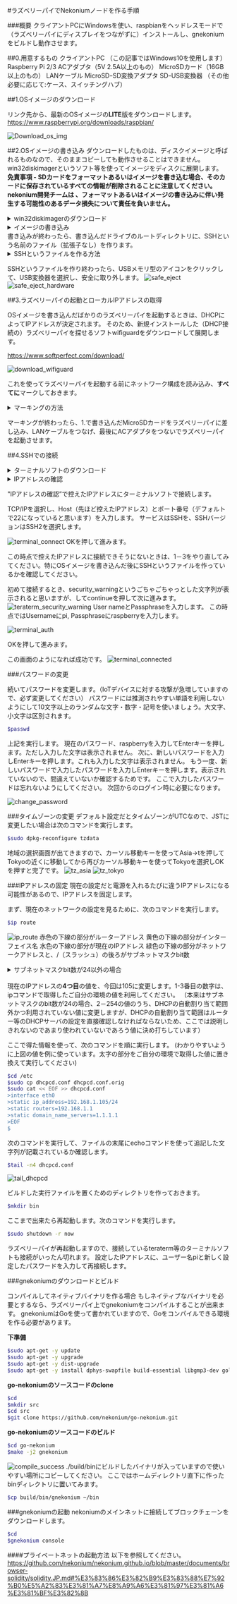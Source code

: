 ﻿#ラズベリーパイでNekoniumノードを作る手順

###概要
クライアントPCにWindowsを使い、raspbianをヘッドレスモードで（ラズベリーパイにディスプレイをつながずに）インストールし、gnekoniumをビルドし動作させます。


##0.用意するもの
クライアントPC （この記事ではWindows10を使用します）
Raspberry Pi 2/3
ACアダプタ（5V 2.5A以上のもの）
MicroSDカード（16GB以上のもの）
LANケーブル
MicroSDｰSD変換アダプタ
SDｰUSB変換器
（その他必要に応じて:ケース、スイッチングハブ）

##1.OSイメージのダウンロード

リンク先から、最新のOSイメージの<B>LITE</B>版をダウンロードします。
https://www.raspberrypi.org/downloads/raspbian/

![Download_os_img](https://github.com/nekonium/nekonium.github.io/blob/master/raspberry_pi/image/download_os_img.jpg)


##2.OSイメージの書き込み
ダウンロードしたものは、ディスクイメージと呼ばれるものなので、そのままコピーしても動作させることはできません。
win32diskimagerというソフト等を使ってイメージをディスクに展開します。
<b>免責事項 - SDカードをフォーマットあるいはイメージを書き込む場合、そのカードに保存されているすべての情報が削除されることに注意してください。nekonium開発チームは 、フォーマットあるいはイメージの書き込みに伴い発生する可能性のあるデータ損失について責任を負いません。</b>
<details><summary>win32diskimagerのダウンロード</summary><div>

https://ja.osdn.net/projects/sfnet_win32diskimager/releases/

![download_diskimager](https://github.com/nekonium/nekonium.github.io/blob/master/raspberry_pi/image/download_diskimager.jpg)
</div></details>

<details><summary>イメージの書き込み</summary><div>

書き込むSDカード以外のUSBストレージデバイスを可能な限り外します。

ダウンロードしたイメージファイルを指定し、書き込み先のSDカードのあるドライブを間違えないように指定し、書き込みます。

![diskimager](https://github.com/nekonium/nekonium.github.io/blob/master/raspberry_pi/image/diskimager.jpg)
</div></details>
書き込みが終わったら、書き込んだドライブのルートディレクトリに、SSHという名前のファイル（拡張子なし）を作ります。

<details><summary>SSHというファイルを作る方法</summary><div>

書き込んだドライブをExplorerで表示します。
拡張子が表示されていない場合は、拡張子を表示するようにしておきます。
![view_ext](https://github.com/nekonium/nekonium.github.io/blob/master/raspberry_pi/image/view_ext.jpg)

Explorerの右ペインの空いてる部分で（ほかのファイルを選択しないように）右クリックして新規作成、テキストドキュメントと選択していきます。
![create_txt](https://github.com/nekonium/nekonium.github.io/blob/master/raspberry_pi/image/create_txt.jpg)

"新しいテキストドキュメント.txt"と出てくると思いますので、.txtも含めて全部消去して"ssh"と書きます。

拡張子を変更すると、ファイルが使えなくなる可能性があります。変更しますか？
と警告が出ますが、そのままはいを選択し変更します。
![save_ssh_file](https://github.com/nekonium/nekonium.github.io/blob/master/raspberry_pi/image/save_ssh_file.jpg)

</div></details>


SSHというファイルを作り終わったら、USBメモリ型のアイコンをクリックして、USB変換器を選択し、安全に取り外します。
![safe_eject](https://github.com/nekonium/nekonium.github.io/blob/master/raspberry_pi/image/safe_eject.jpg)
![safe_eject_hardware](https://github.com/nekonium/nekonium.github.io/blob/master/raspberry_pi/image/safe_eject_hardware.jpg)

##3.ラズベリーパイの起動とローカルIPアドレスの取得

OSイメージを書き込んだばかりのラズベリーパイを起動するときは、DHCPによってIPアドレスが決定されます。
そのため、新規インストールした（DHCP接続の）ラズベリーパイを探せるソフトwifiguardをダウンロードして展開します。

https://www.softperfect.com/download/

![download_wifiguard](https://github.com/nekonium/nekonium.github.io/blob/master/raspberry_pi/image/download_wifiguard.jpg)

これを使ってラズベリーパイを起動する前にネットワーク構成を読み込み、<b>すべてに</b>マークしておきます。
<details><summary>マーキングの方法</summary><div>

1.ソフトを起動する
2.ソフトのウィンドウの左下がアイドル状態になるまで待つ
3.IPアドレスの左側のオレンジ色のIPアドレスを選択してプロパティを開く
4.この機器に問題はありませんにチェックを入れる

![wifiguard_1st](https://github.com/nekonium/nekonium.github.io/blob/master/raspberry_pi/image/wifiguard_check.jpg)
</div></details>

マーキングが終わったら、1.で書き込んだMicroSDカードをラズペリーパイに差し込み、LANケーブルをつなげ、最後にACアダプタをつないでラズペリーパイを起動させます。

##4.SSHでの接続

<details><summary>ターミナルソフトのダウンロード</summary><div>

SSH接続するためのクライアントソフトが必要になるので持っていない場合ダウンロードします。
teraterm: https://ja.osdn.net/projects/ttssh2/

</div></details>

<details><summary>IPアドレスの確認</summary><div>

ラズベリーパイのLEDを見て、点滅が落ち着いてきたら、先ほどのwifiguardをもう一度動かします。

そうすると、新しく接続されたラズベリーパイがオレンジのマークで表示されているはずなので、そのIPアドレスを控えます。

![wifiguard_seach_ip](https://github.com/nekonium/nekonium.github.io/blob/master/raspberry_pi/image/wifiguard_search_ip..jpg)
</div></details>



"IPアドレスの確認”で控えたIPアドレスにターミナルソフトで接続します。

TCP/IPを選択し、Host（先ほど控えたIPアドレス）とポート番号（デフォルトで22になっていると思います）を入力します。
サービスはSSHを、SSHバージョンはSSH2を選択します。

![terminal_connect](https://github.com/nekonium/nekonium.github.io/blob/master/raspberry_pi/image/terminal_connect..jpg)
OKを押して進みます。

この時点で控えたIPアドレスに接続できそうにないときは、1－3をやり直してみてください。特にOSイメージを書き込んだ後にSSHというファイルを作っているかを確認してください。

初めて接続するとき、security_warningというごちゃごちゃっとした文字列が表示されると思いますが、してcontinueを押して次に進みます。
![teraterm_security_warning](https://github.com/nekonium/nekonium.github.io/blob/master/raspberry_pi/image/teraterm_security_warn.jpg)
User nameとPassphraseを入力します。
この時点ではUsernameにpi, Passphraseにraspberryを入力します。

![terminal_auth](https://github.com/nekonium/nekonium.github.io/blob/master/raspberry_pi/image/terminal_auth..jpg)

OKを押して進みます。

この画面のようになれば成功です。
![terminal_connected](https://github.com/nekonium/nekonium.github.io/blob/master/raspberry_pi/image/terminal_connected..jpg)

###パスワードの変更

続いてパスワードを変更します。（IoTデバイスに対する攻撃が急増していますので、必ず変更してください）
パスワードには推測されやすい単語を利用しないようにして10文字以上のランダムな文字・数字・記号を使いましょう。大文字、小文字は区別されます。
```bash
$passwd
```
上記を実行します。
現在のパスワード、raspberryを入力してEnterキーを押します。ただし入力した文字は表示されません。
次に、新しいパスワードを入力しEnterキーを押します。これも入力した文字は表示されません。
もう一度、新しいパスワードで入力したパスワードを入力しEnterキーを押します。表示されていないので、間違えていないか確認するためです。
ここで入力したパスワードは忘れないようにしてください。
次回からのログイン時に必要になります。

![change_password](https://github.com/nekonium/nekonium.github.io/blob/master/raspberry_pi/image/change_password..jpg)

###タイムゾーンの変更
デフォルト設定だとタイムゾーンがUTCなので、JSTに変更したい場合は次のコマンドを実行します。
```bash
$sudo dpkg-reconfigure tzdata
```
地域の選択画面が出てきますので、カーソル移動キーを使ってAsia→tを押してTokyoの近くに移動してから再びカーソル移動キーを使ってTokyoを選択しOKを押すと完了です。
![tz_asia](https://github.com/nekonium/nekonium.github.io/blob/master/raspberry_pi/image/tz_asia.jpg)
![tz_tokyo](https://github.com/nekonium/nekonium.github.io/blob/master/raspberry_pi/image/tz_tokyo.jpg)


###IPアドレスの固定
現在の設定だと電源を入れるたびに違うIPアドレスになる可能性があるので、IPアドレスを固定します。

まず、現在のネットワークの設定を見るために、次のコマンドを実行します。
```bash
$ip route
```

![ip_route](https://github.com/nekonium/nekonium.github.io/blob/master/raspberry_pi/image/ip_route.jpg)
赤色の下線の部分がルーターアドレス
黄色の下線の部分がインターフェイス名
水色の下線の部分が現在のIPアドレス
緑色の下線の部分がネットワークアドレスと、/（スラッシュ）の後ろがサブネットマスクbit数
<details><summary>サブネットマスクbit数が24以外の場合</summary><div>

ネットワークアドレスを2進数での表現を書くか、早見表を作ってしまう。
</div></details>
<br>
現在のIPアドレスの<b>4つ目</b>の値を、今回は105に変更します。1-3番目の数字は、ipコマンドで取得したご自分の環境の値を利用してください。
（本来はサブネットマスクのbit数が24の場合、2－254の値のうち、DHCPの自動割り当て範囲外かつ利用されていない値に変更しますが、DHCPの自動割り当て範囲はルーター等のDHCPサーバの設定を直接確認しなければならないため、ここでは説明しきれないのであまり使われていないであろう値に決め打ちしています）

ここで得た情報を使って、次のコマンドを順に実行します。
(わかりやすいように上図の値を例に使っています。太字の部分をご自分の環境で取得した値に置き換えて実行してください)
```bash
$cd /etc
$sudo cp dhcpcd.conf dhcpcd.conf.orig
$sudo cat << EOF >> dhcpcd.conf
>interface eth0
>static ip_address=192.168.1.105/24
>static routers=192.168.1.1
>static domain_name_servers=1.1.1.1
>EOF
$
```

次のコマンドを実行して、ファイルの末尾にechoコマンドを使って追記した文字列が記載されているか確認します。

```bash
$tail -n4 dhcpcd.conf
```
![tail_dhcpcd](https://github.com/nekonium/nekonium.github.io/blob/master/raspberry_pi/image/tail_dhcpcd.jpg)

ビルドした実行ファイルを置くためのディレクトリを作っておきます。
```bash
$mkdir bin
```
ここまで出来たら再起動します。次のコマンドを実行します。

```bash
$sudo shutdown -r now
```

ラズベリーパイが再起動しますので、接続しているteraterm等のターミナルソフトも接続がいったん切れます。
設定したIPアドレスに、ユーザー名piと新しく設定したパスワードを入力して再接続します。

###gnekoniumのダウンロードとビルド

コンパイルしてネイティブバイナリを作る場合
もしネイティブなバイナリを必要とするなら、ラズペリーパイ上でgnekoniumをコンパイルすることが出来ます。
gnekoniumはGoを使って書かれていますので、Goをコンパイルできる環境を作る必要があります。

<b>下準備</b>
```bash
$sudo apt-get -y update
$sudo apt-get -y upgrade
$sudo apt-get -y dist-upgrade
$sudo apt-get -y install dphys-swapfile build-essential libgmp3-dev golang git python curl
```
<b>go-nekoniumのソースコードのclone</b>
```bash
$cd
$mkdir src
$cd src
$git clone https://github.com/nekonium/go-nekonium.git
```

<b>go-nekoniumのソースコードのビルド</b>
```bash
$cd go-nekonium
$make -j2 gnekonium
```

![compile_success](https://github.com/nekonium/nekonium.github.io/blob/master/raspberry_pi/image/compile_success.jpg)
./build/binにビルドしたバイナリが入っていますので使いやすい場所にコピーしてください。
ここではホームディレクトリ直下に作ったbinディレクトリに置いてみます。
```bash
$cp build/bin/gnekonium ~/bin
```


###gnekoniumの起動
nekoniumのメインネットに接続してブロックチェーンをダウンロードします。
```bash
$cd
$gnekonium console
```

####プライベートネットの起動方法
以下を参照してください。
https://github.com/nekonium/nekonium.github.io/blob/master/documents/browser-solidity/solidity.JP.md#%E3%83%86%E3%82%B9%E3%83%88%E7%92%B0%E5%A2%83%E3%81%A7%E8%A9%A6%E3%81%97%E3%81%A6%E3%81%BF%E3%82%8B






